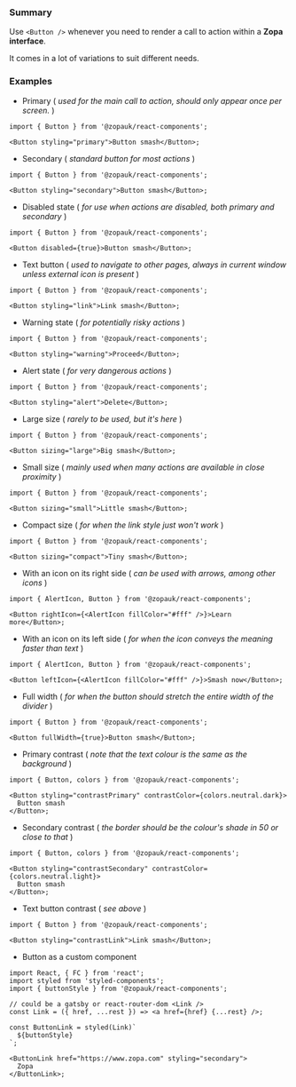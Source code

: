 ### Summary

Use `<Button />` whenever you need to render a call to action within a **Zopa interface**.

It comes in a lot of variations to suit different needs.

### Examples

- Primary ( _used for the main call to action, should only appear once per screen._ )

```tsx
import { Button } from '@zopauk/react-components';

<Button styling="primary">Button smash</Button>;
```

- Secondary ( _standard button for most actions_ )

```tsx
import { Button } from '@zopauk/react-components';

<Button styling="secondary">Button smash</Button>;
```

- Disabled state ( _for use when actions are disabled, both primary and secondary_ )

```tsx
import { Button } from '@zopauk/react-components';

<Button disabled={true}>Button smash</Button>;
```

- Text button ( _used to navigate to other pages, always in current window unless external icon is present_ )

```tsx
import { Button } from '@zopauk/react-components';

<Button styling="link">Link smash</Button>;
```

- Warning state ( _for potentially risky actions_ )

```tsx
import { Button } from '@zopauk/react-components';

<Button styling="warning">Proceed</Button>;
```

- Alert state ( _for very dangerous actions_ )

```tsx
import { Button } from '@zopauk/react-components';

<Button styling="alert">Delete</Button>;
```

- Large size ( _rarely to be used, but it's here_ )

```tsx
import { Button } from '@zopauk/react-components';

<Button sizing="large">Big smash</Button>;
```

- Small size ( _mainly used when many actions are available in close proximity_ )

```tsx
import { Button } from '@zopauk/react-components';

<Button sizing="small">Little smash</Button>;
```

- Compact size ( _for when the link style just won't work_ )

```tsx
import { Button } from '@zopauk/react-components';

<Button sizing="compact">Tiny smash</Button>;
```

- With an icon on its right side ( _can be used with arrows, among other icons_ )

```tsx
import { AlertIcon, Button } from '@zopauk/react-components';

<Button rightIcon={<AlertIcon fillColor="#fff" />}>Learn more</Button>;
```

- With an icon on its left side ( _for when the icon conveys the meaning faster than text_ )

```tsx
import { AlertIcon, Button } from '@zopauk/react-components';

<Button leftIcon={<AlertIcon fillColor="#fff" />}>Smash now</Button>;
```

- Full width ( _for when the button should stretch the entire width of the divider_ )

```tsx
import { Button } from '@zopauk/react-components';

<Button fullWidth={true}>Button smash</Button>;
```

- Primary contrast ( _note that the text colour is the same as the background_ )

```tsx { "props": { "style": { "backgroundColor": "#141E64", "border": "2px solid #efefef" } } }
import { Button, colors } from '@zopauk/react-components';

<Button styling="contrastPrimary" contrastColor={colors.neutral.dark}>
  Button smash
</Button>;
```

- Secondary contrast ( _the border should be the colour's shade in 50 or close to that_ )

```tsx { "props": { "style": { "backgroundColor": "#141E64", "border": "2px solid #efefef" } } }
import { Button, colors } from '@zopauk/react-components';

<Button styling="contrastSecondary" contrastColor={colors.neutral.light}>
  Button smash
</Button>;
```

- Text button contrast ( _see above_ )

```tsx { "props": { "style": { "backgroundColor": "#141E64", "border": "2px solid #efefef" } } }
import { Button } from '@zopauk/react-components';

<Button styling="contrastLink">Link smash</Button>;
```

- Button as a custom component

```tsx
import React, { FC } from 'react';
import styled from 'styled-components';
import { buttonStyle } from '@zopauk/react-components';

// could be a gatsby or react-router-dom <Link />
const Link = ({ href, ...rest }) => <a href={href} {...rest} />;

const ButtonLink = styled(Link)`
  ${buttonStyle}
`;

<ButtonLink href="https://www.zopa.com" styling="secondary">
  Zopa
</ButtonLink>;
```
